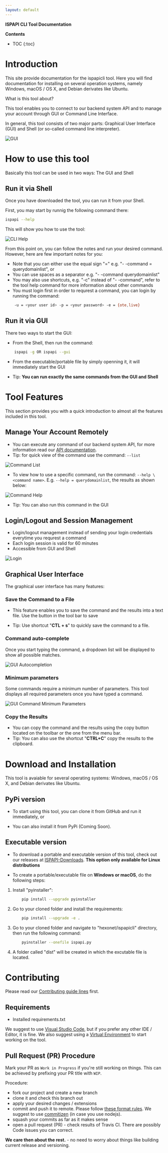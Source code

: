 ```yaml
---
layout: default
---
```


**ISPAPI CLI Tool Documentation**

**Contents**

* TOC
{:toc}

# Introduction

This site provide documentation for the ispapicli tool. Here you will find documentation for installing on several operation systems, namely Windows, macOS / OS X, and Debian derivates like Ubuntu.

What is this tool about?

This tool enables you to connect to our backend system API and to manage your account through GUI or Command Line Interface.

In general, this tool consists of two major parts: Graphical User Interface (GUI) and Shell (or so-called command line interpreter).

![GUI](/assets/doc_img/gui.png)

# How to use this tool

Basically this tool can be used in two ways: The GUI and Shell

## Run it via Shell

Once you have downloaded the tool, you can run it from your Shell.

First, you may start by runnig the following command there:

```bash
ispapi --help
```

This will show you how to use the tool:

![CLI Help](/assets/doc_img/help.png)

From this point on, you can follow the notes and run your desired command.
However, here are few important notes for you:

* Note that you can either use the equal sign "=" e.g. "- -command = querydomainlist", or
* You can use spaces as a separator e.g. "- -command querydomainlist"
* You may also use shortcuts, e.g. "-c" instead of "- -command", refer to the tool help command for more information about other commands
* You must login first in order to requrest a command, you can login by running the command:

```bash
    -u = <your user id> -p = <your password> -e = {ote,live}
```

## Run it via GUI

There two ways to start the GUI:

* From the Shell, then run the command:

```bash
    ispapi -g OR ispapi --gui
```

* From the executable/portable file by simply openning it, it will immediately start the GUI

* Tip: **You can run exactly the same commands from the GUI and Shell**

# Tool Features

This section provides you with a quick introduction to almost all the features included in this tool.

## Manage Your Account Remotely

* You can execute any command of our backend system API, for more information read our [API documentation](https://github.com/hexonet/hexonet-api-documentation).
* Tip: for quick view of the command use the command: `--list`

![Command List](/assets/doc_img/list.png)

* To view how to use a specific command, run the command: `--help \<command name>`. E.g. `--help = querydomainlist`, the results as shown below:

![Command Help](/assets/doc_img/helpc.png)

* Tip: You can also run this command in the GUI

## Login/Logout and Session Management

* Login/logout management instead of sending your login credentials everytime you requrest a command
* Each login session is valid for 60 minutes
* Accessible from GUI and Shell

![Login](/assets/doc_img/login.png)

## Graphical User Interface

The graphical user interface has many features:

### Save the Command to a File

* This feature enables you to save the command and the results into a text file. Use the button in the tool bar to save

* Tip: Use shortcut "**CTL + s**" to quickly save the command to a file.  

### Command auto-complete

Once you start typing the command, a dropdown list will be displayed to show all possible matches.

![GUI Autocompletion](/assets/doc_img/autocomplete.png)

### Minimum parameters

Some commands require a minimum number of parameters. This tool displays all required parameters once you have typed a command.

![GUI Command Minimum Parameters](/assets/doc_img/minparams.png)

### Copy the Results

* You can copy the command and the results using the copy button located on the toolbar or the one from the menu bar.
* Tip: You can also use the shortcut "**CTRL+C**" copy the results to the clipboard.

# Download and Installation

This tool is avaiable for several operating systems: Windows, macOS / OS X, and Debian derivates like Ubuntu.

## PyPi version

* To start using this tool, you can clone it from GitHub and run it immediately, or

* You can also install it from PyPi (Coming Soon).

## Executable version

* To download a portable and executable version of this tool, check out our releases at [ISPAPI-Downloads](https://github.com/hexonet/ispapicli/releases). **This option only available for Linux distributions**

* To create a portable/executable file on **Windows or macOS**, do the following steps:

1. Install "pyinstaller":

    ```bash
        pip install --upgrade pyinstaller
    ```

2. Go to your cloned folder and install the requirements:

    ```bash
        pip install --upgrade -e .
    ```

3. Go to your cloned folder and navigate to "hexonet/ispapicli" directory, then run the following command:

    ```bash
        pyinstaller --onefile ispapi.py
    ```

4. A folder called "dist" will be created in which the excutable file is located.

# Contributing

Please read our [Contributing guide lines](https://github.com/hexonet/ispapicli/blob/master/CONTRIBUTING.md) first.

## Requirements

* Installed requirements.txt

We suggest to use [Visual Studio Code](https://code.visualstudio.com/), but if you prefer any other IDE / Editor, it is fine.
We also suggest using a [Virtual Environment](https://docs.python.org/3/tutorial/venv.html) to start working on the tool.

## Pull Request (PR) Procedure

Mark your PR as `Work in Progress` if you're still working on things.
This can be achieved by prefixing your PR title with `WIP`.

Procedure:

* fork our project and create a new branch
* clone it and check this branch out
* apply your desired changes / extensions
* commit and push it to remote. Please follow [these format rules](https://github.com/angular/angular.js/blob/master/DEVELOPERS.md#-git-commit-guidelines).  We suggest to use [commitizen](https://github.com/commitizen/cz-cli/blob/master/README.md) (in case you use nodejs).
* squash your commits as far as it makes sense
* open a pull request (PR) - check results of Travis CI. There are possibly Code issues you can correct.

**We care then about the rest.** - no need to worry about things like building current release and versioning.
